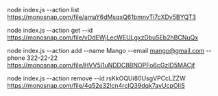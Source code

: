 node index.js --action list https://monosnap.com/file/amaY6dMsqxQ61bmnvTi7cXDv5BYQT3

node index.js --action get --id https://monosnap.com/file/vDdEWjLecWEULgxzDbu5Eb2hBCNuQx

node index.js --action add --name Mango --email mango@gmail.com --phone 322-22-22 https://monosnap.com/file/HVV5l1uNDDC8BNOPFo6cGzID5MACjf

node index.js --action remove --id rsKkOQUi80UsgVPCcLZZW https://monosnap.com/file/4q52e32lcn4rcIQ39dqk7ayUcpOIiS
